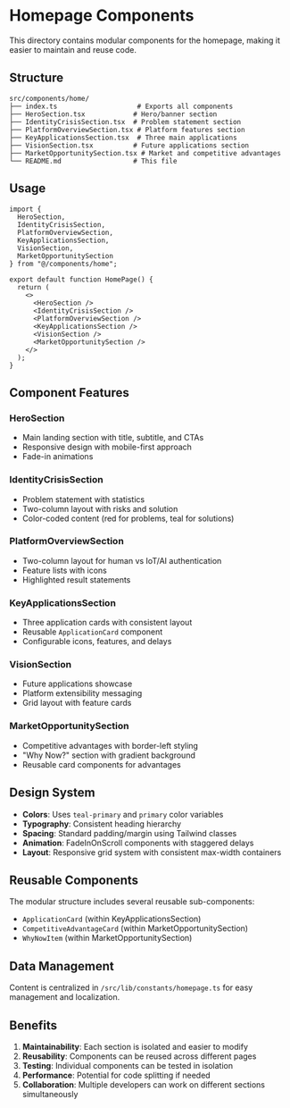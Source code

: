 # Homepage Components

This directory contains modular components for the homepage, making it easier to maintain and reuse code.

## Structure

```
src/components/home/
├── index.ts                    # Exports all components
├── HeroSection.tsx            # Hero/banner section
├── IdentityCrisisSection.tsx  # Problem statement section
├── PlatformOverviewSection.tsx # Platform features section
├── KeyApplicationsSection.tsx  # Three main applications
├── VisionSection.tsx          # Future applications section
├── MarketOpportunitySection.tsx # Market and competitive advantages
└── README.md                  # This file
```

## Usage

```tsx
import {
  HeroSection,
  IdentityCrisisSection,
  PlatformOverviewSection,
  KeyApplicationsSection,
  VisionSection,
  MarketOpportunitySection
} from "@/components/home";

export default function HomePage() {
  return (
    <>
      <HeroSection />
      <IdentityCrisisSection />
      <PlatformOverviewSection />
      <KeyApplicationsSection />
      <VisionSection />
      <MarketOpportunitySection />
    </>
  );
}
```

## Component Features

### HeroSection
- Main landing section with title, subtitle, and CTAs
- Responsive design with mobile-first approach
- Fade-in animations

### IdentityCrisisSection  
- Problem statement with statistics
- Two-column layout with risks and solution
- Color-coded content (red for problems, teal for solutions)

### PlatformOverviewSection
- Two-column layout for human vs IoT/AI authentication
- Feature lists with icons
- Highlighted result statements

### KeyApplicationsSection
- Three application cards with consistent layout
- Reusable `ApplicationCard` component
- Configurable icons, features, and delays

### VisionSection
- Future applications showcase
- Platform extensibility messaging
- Grid layout with feature cards

### MarketOpportunitySection
- Competitive advantages with border-left styling
- "Why Now?" section with gradient background
- Reusable card components for advantages

## Design System

- **Colors**: Uses `teal-primary` and `primary` color variables
- **Typography**: Consistent heading hierarchy
- **Spacing**: Standard padding/margin using Tailwind classes
- **Animation**: FadeInOnScroll components with staggered delays
- **Layout**: Responsive grid system with consistent max-width containers

## Reusable Components

The modular structure includes several reusable sub-components:

- `ApplicationCard` (within KeyApplicationsSection)
- `CompetitiveAdvantageCard` (within MarketOpportunitySection)
- `WhyNowItem` (within MarketOpportunitySection)

## Data Management

Content is centralized in `/src/lib/constants/homepage.ts` for easy management and localization.

## Benefits

1. **Maintainability**: Each section is isolated and easier to modify
2. **Reusability**: Components can be reused across different pages
3. **Testing**: Individual components can be tested in isolation
4. **Performance**: Potential for code splitting if needed
5. **Collaboration**: Multiple developers can work on different sections simultaneously 